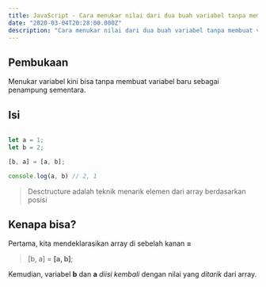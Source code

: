 ```yaml
---
title: JavaScript - Cara menukar nilai dari dua buah variabel tanpa membuat variabel baru
date: "2020-03-04T20:28:00.000Z"
description: "Cara menukar nilai dari dua buah variabel tanpa membuat variabel baru dengan cara destructor array"
---
```



## Pembukaan

Menukar variabel kini bisa tanpa membuat variabel baru sebagai penampung sementara.

## Isi

```javascript

let a = 1;
let b = 2;

[b, a] = [a, b];

console.log(a, b) // 2, 1

```

> Desctructure adalah teknik menarik elemen dari array berdasarkan posisi

## Kenapa bisa?

Pertama, kita mendeklarasikan array di sebelah kanan **=**

> [b, a] = **[a, b]**;

Kemudian, variabel **b** dan **a** _diisi kembali_ dengan nilai yang _ditarik_ dari array.
